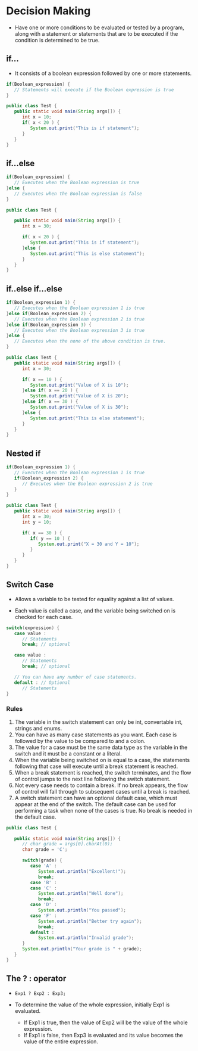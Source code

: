# Decision Making

- Have one or more conditions to be evaluated or tested by a program, along with a statement or statements that are to be executed if the condition is determined to be true.

## if...

- It consists of a boolean expression followed by one or more statements.

```Java
if(Boolean_expression) {
   // Statements will execute if the Boolean expression is true
}
```

```Java
public class Test {
   public static void main(String args[]) {
      int x = 10;
      if( x < 20 ) {
         System.out.print("This is if statement");
      }
   }
}
```

## if...else

```Java
if(Boolean_expression) {
   // Executes when the Boolean expression is true
}else {
   // Executes when the Boolean expression is false
}
```

```Java
public class Test {

   public static void main(String args[]) {
      int x = 30;

      if( x < 20 ) {
         System.out.print("This is if statement");
      }else {
         System.out.print("This is else statement");
      }
   }
}
```

## if..else if...else

```Java
if(Boolean_expression 1) {
   // Executes when the Boolean expression 1 is true
}else if(Boolean_expression 2) {
   // Executes when the Boolean expression 2 is true
}else if(Boolean_expression 3) {
   // Executes when the Boolean expression 3 is true
}else {
   // Executes when the none of the above condition is true.
}
```

```Java
public class Test {
   public static void main(String args[]) {
      int x = 30;

      if( x == 10 ) {
         System.out.print("Value of X is 10");
      }else if( x == 20 ) {
         System.out.print("Value of X is 20");
      }else if( x == 30 ) {
         System.out.print("Value of X is 30");
      }else {
         System.out.print("This is else statement");
      }
   }
}
```

## Nested if

```Java
if(Boolean_expression 1) {
   // Executes when the Boolean expression 1 is true
   if(Boolean_expression 2) {
      // Executes when the Boolean expression 2 is true
   }
}
```

```Java
public class Test {
   public static void main(String args[]) {
      int x = 30;
      int y = 10;

      if( x == 30 ) {
         if( y == 10 ) {
            System.out.print("X = 30 and Y = 10");
         }
      }
   }
}
```

## Switch Case

- Allows a variable to be tested for equality against a list of values.

- Each value is called a case, and the variable being switched on is checked for each case.

```Java
switch(expression) {
   case value :
      // Statements
      break; // optional

   case value :
      // Statements
      break; // optional

   // You can have any number of case statements.
   default : // Optional
      // Statements
}
```

### Rules

1. The variable in the switch statement can only be int, convertable int, strings and enums.
2. You can have as many case statements as you want. Each case is followed by the value to be compared to and a colon.
3. The value for a case must be the same data type as the variable in the switch and it must be a constant or a literal.
4. When the variable being switched on is equal to a case, the statements following that case will execute until a break statement is reached.
5. When a break statement is reached, the switch terminates, and the flow of control jumps to the next line following the switch statement.
6. Not every case needs to contain a break. If no break appears, the flow of control will fall through to subsequent cases until a break is reached.
7. A switch statement can have an optional default case, which must appear at the end of the switch. The default case can be used for performing a task when none of the cases is true. No break is needed in the default case.

```Java
public class Test {

   public static void main(String args[]) {
      // char grade = args[0].charAt(0);
      char grade = 'C';

      switch(grade) {
         case 'A' :
            System.out.println("Excellent!");
            break;
         case 'B' :
         case 'C' :
            System.out.println("Well done");
            break;
         case 'D' :
            System.out.println("You passed");
         case 'F' :
            System.out.println("Better try again");
            break;
         default :
            System.out.println("Invalid grade");
      }
      System.out.println("Your grade is " + grade);
   }
}
```
## The ? : operator
- `Exp1 ? Exp2 : Exp3;`
- To determine the value of the whole expression, initially Exp1 is evaluated.

    * If Exp1 is true, then the value of Exp2 will be the value of the whole expression.
    * If Exp1 is false, then Exp3 is evaluated and its value becomes the value of the entire expression.
